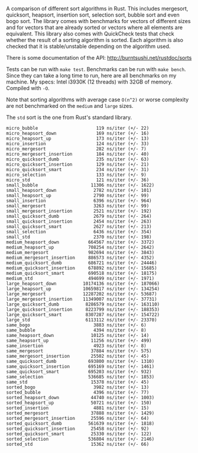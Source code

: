 A comparison of different sort algorithms in Rust. This includes mergesort, 
quicksort, heapsort, insertion sort, selection sort, bubble sort and even bogo 
sort. The library comes with benchmarks for vectors of different sizes and for 
vectors that are already sorted or vectors where all elements are equivalent.
This library also comes with QuickCheck tests that check whether the result of 
a sorting algorithm is sorted. Each algorithm is also checked that it is 
stable/unstable depending on the algorithm used.

There is some documentation of the API: http://burntsushi.net/rustdoc/sorts

Tests can be run with `make test`. Benchmarks can be run with `make bench`. 
Since they can take a long time to run, here are all benchmarks on my machine.
My specs: Intel i3930K (12 threads) with 32GB of memory. Compiled with `-O`.

Note that sorting algorithms with average case `O(n^2)` or worse complexity are 
not benchmarked on the `medium` and `large` sizes.

The `std` sort is the one from Rust's standard library.

```
micro_bubble                      119 ns/iter (+/- 22)
micro_heapsort_down               169 ns/iter (+/- 16)
micro_heapsort_up                 173 ns/iter (+/- 13)
micro_insertion                   124 ns/iter (+/- 33)
micro_mergesort                   282 ns/iter (+/- 7)
micro_mergesort_insertion         184 ns/iter (+/- 40)
micro_quicksort_dumb              235 ns/iter (+/- 63)
micro_quicksort_insertion         129 ns/iter (+/- 21)
micro_quicksort_smart             234 ns/iter (+/- 31)
micro_selection                   133 ns/iter (+/- 9)
micro_std                         121 ns/iter (+/- 36)
small_bubble                    11306 ns/iter (+/- 1622)
small_heapsort_down              2782 ns/iter (+/- 101)
small_heapsort_up                2790 ns/iter (+/- 99)
small_insertion                  6396 ns/iter (+/- 964)
small_mergesort                  3263 ns/iter (+/- 99)
small_mergesort_insertion        2521 ns/iter (+/- 192)
small_quicksort_dumb             2679 ns/iter (+/- 264)
small_quicksort_insertion        2454 ns/iter (+/- 263)
small_quicksort_smart            2627 ns/iter (+/- 213)
small_selection                  6436 ns/iter (+/- 354)
small_std                        2370 ns/iter (+/- 198)
medium_heapsort_down           664567 ns/iter (+/- 3372)
medium_heapsort_up             708254 ns/iter (+/- 2642)
medium_mergesort               982694 ns/iter (+/- 3843)
medium_mergesort_insertion     886573 ns/iter (+/- 4352)
medium_quicksort_dumb          686721 ns/iter (+/- 24446)
medium_quicksort_insertion     678892 ns/iter (+/- 15685)
medium_quicksort_smart         690518 ns/iter (+/- 18175)
medium_std                     494699 ns/iter (+/- 1971)
large_heapsort_down          10174136 ns/iter (+/- 187066)
large_heapsort_up            10659817 ns/iter (+/- 134254)
large_mergesort              12287202 ns/iter (+/- 53687)
large_mergesort_insertion    11349007 ns/iter (+/- 37731)
large_quicksort_dumb          8286579 ns/iter (+/- 163110)
large_quicksort_insertion     8223799 ns/iter (+/- 188353)
large_quicksort_smart         8307287 ns/iter (+/- 154722)
large_std                     6113112 ns/iter (+/- 23370)
same_bogo                        3883 ns/iter (+/- 6)
same_bubble                      4394 ns/iter (+/- 8)
same_heapsort_down              10125 ns/iter (+/- 14)
same_heapsort_up                11256 ns/iter (+/- 499)
same_insertion                   4923 ns/iter (+/- 8)
same_mergesort                  37884 ns/iter (+/- 575)
same_mergesort_insertion        25502 ns/iter (+/- 45)
same_quicksort_dumb            693800 ns/iter (+/- 1310)
same_quicksort_insertion       695169 ns/iter (+/- 1461)
same_quicksort_smart           695203 ns/iter (+/- 932)
same_selection                 536685 ns/iter (+/- 1853)
same_std                        15378 ns/iter (+/- 45)
sorted_bogo                      3982 ns/iter (+/- 13)
sorted_bubble                    4396 ns/iter (+/- 77)
sorted_heapsort_down            44740 ns/iter (+/- 1003)
sorted_heapsort_up              50721 ns/iter (+/- 150)
sorted_insertion                 4881 ns/iter (+/- 15)
sorted_mergesort                37888 ns/iter (+/- 1429)
sorted_mergesort_insertion      25596 ns/iter (+/- 64)
sorted_quicksort_dumb          561639 ns/iter (+/- 1818)
sorted_quicksort_insertion      25458 ns/iter (+/- 92)
sorted_quicksort_smart          25330 ns/iter (+/- 122)
sorted_selection               536804 ns/iter (+/- 2146)
sorted_std                      15362 ns/iter (+/- 66)
```

